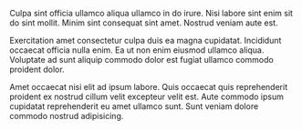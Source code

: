 Culpa sint officia ullamco aliqua ullamco in do irure. Nisi labore sint enim sit do sint mollit. Minim sint consequat sint amet. Nostrud veniam aute est.

Exercitation amet consectetur culpa duis ea magna cupidatat. Incididunt occaecat officia nulla enim. Ea ut non enim eiusmod ullamco aliqua. Voluptate ad sunt aliquip commodo dolor est fugiat ullamco commodo proident dolor.

Amet occaecat nisi elit ad ipsum labore. Quis occaecat quis reprehenderit proident ex nostrud cillum velit excepteur velit est. Aute commodo ipsum cupidatat reprehenderit eu amet ullamco sunt. Sunt veniam dolore commodo nostrud adipisicing.